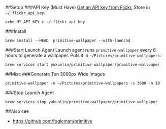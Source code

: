 ##Setup
###API Key (Must Have)
[Get an API key from Flickr.](https://www.flickr.com/services/api/misc.api_keys.html) Store in ```~/.flickr_api_key```.

```
echo MY_API_KEY > ~/.flickr_api_key
```

###Install
```
brew install --HEAD  primitive-wallpaper --with-launchd
```

###Start Launch Agent
Launch agent runs ```primitive-wallpaper``` every 6 hours to generate a wallpaper. Puts it in ```~/Pictures/primitive-wallpapers```.

```
brew services start yukunlin/primitive-wallpaper/primitive-wallpaper
```

##Misc
###Generate Ten 3000px Wide Images
```
primitive-wallpaper -o ~/Pictures/primitive-wallpapers -s 3000 -n 10
```
###Stop Launch Agent
```
brew services stop yukunlin/primitive-wallpaper/primitive-wallpaper
```

##Also see
* https://github.com/fogleman/primitive

